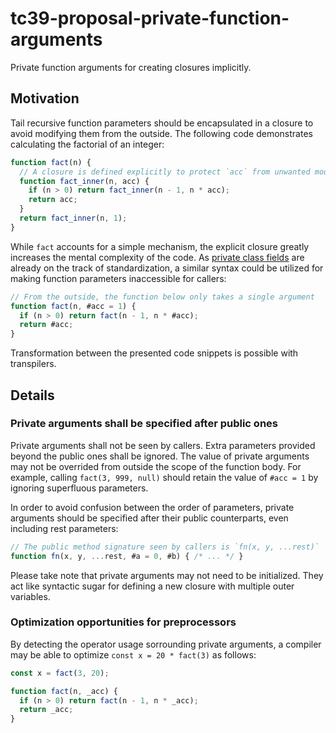 # tc39-proposal-private-function-arguments

Private function arguments for creating closures implicitly.

## Motivation

Tail recursive function parameters should be encapsulated in a closure to avoid modifying them from the outside. The following code demonstrates calculating the factorial of an integer:

```js
function fact(n) {
  // A closure is defined explicitly to protect `acc` from unwanted modification
  function fact_inner(n, acc) {
    if (n > 0) return fact_inner(n - 1, n * acc);
    return acc;
  }
  return fact_inner(n, 1);
}
```

While `fact` accounts for a simple mechanism, the explicit closure greatly increases the mental complexity of the code. As [private class fields](https://github.com/tc39/proposal-class-fields#private-fields) are already on the track of standardization, a similar syntax could be utilized for making function parameters inaccessible for callers:

```js
// From the outside, the function below only takes a single argument
function fact(n, #acc = 1) {
  if (n > 0) return fact(n - 1, n * #acc);
  return #acc;
}
```

Transformation between the presented code snippets is possible with transpilers.

## Details

### Private arguments shall be specified after public ones

Private arguments shall not be seen by callers. Extra parameters provided beyond the public ones shall be ignored. The value of private arguments may not be overrided from outside the scope of the function body. For example, calling `fact(3, 999, null)` should retain the value of `#acc = 1` by ignoring superfluous parameters.

In order to avoid confusion between the order of parameters, private arguments should be specified after their public counterparts, even including rest parameters:

```js
// The public method signature seen by callers is `fn(x, y, ...rest)`
function fn(x, y, ...rest, #a = 0, #b) { /* ... */ }
```

Please take note that private arguments may not need to be initialized. They act like syntactic sugar for defining a new closure with multiple outer variables.

### Optimization opportunities for preprocessors

By detecting the operator usage sorrounding private arguments, a compiler may be able to optimize `const x = 20 * fact(3)` as follows:

```js
const x = fact(3, 20);

function fact(n, _acc) {
  if (n > 0) return fact(n - 1, n * _acc);
  return _acc;
}
```
